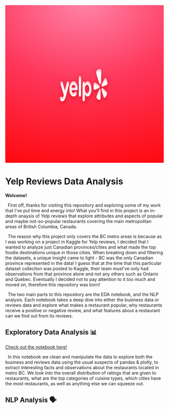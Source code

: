 <img src="./images/yelp-banner.png" width="1200" height="500" class="center"> 

# Yelp Reviews Data Analysis

**Welcome!**

  First off, thanks for visiting this repository and exploring some of my work that I've put time and energy into! What you'll find in this project is an in-depth anaysis of Yelp reviews that explore attributes and aspects of popular and maybe not-so-popular restaurants covering the main metropolitan areas of British Columbia, Canada.
   
  The reason why this project only covers the BC metro areas is because as I was working on a project in Kaggle for Yelp reviews, I decided that I wanted to analyze just Canadian provinces/cities and what made the top foodie destinations unique in those cities. When breaking down and filtering the datasets, a unique insight came to light - BC was the only Canadian province represented in the data! I guess that at the time that this particular dataset collection was posted to Kaggle, their team must've only had observations from that province alone and not any others such as Ontario and Quebec. Eventually I decided not to pay attention to it too much and moved on, therefore this repository was born!
   
  The two main parts to this repository are the EDA notebook, and the NLP analysis. Each notebook takes a deep dive into either the business data or reviews data and explore what makes a restaurant popular, why restaurants receive a positive or negative review, and what features about a restaurant can we find out from its reviews.
   

## Exploratory Data Analysis 📊

[Check out the notebook here!](https://nbviewer.org/github/js3lliott/yelp-reviews-data/blob/main/nbs/eda_pt1.ipynb)

  In this notebook we clean and manipulate the data to explore both the business and reviews data using the usual suspects of pandas & plotly, to extract interesting facts and observations about the restaurants located in metro BC. We look into the overall distribution of ratings that are given to restaurants, what are the top categories of cuisine types, which cities have the most restaurants, as well as anything else we can squeeze out.


## NLP Analysis 🗣